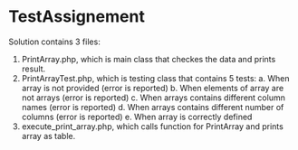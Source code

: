 TestAssignement
===============
Solution contains 3 files:
1. PrintArray.php, which is main class that checkes the data and prints result.
2. PrintArrayTest.php, which is testing class that contains 5 tests:
    a. When array is not provided (error is reported)
    b. When elements of array are not arrays (error is reported)
    c. When arrays contains different column names (error is reported)
    d. When arrays contains different number of columns (error is reported)
    e. When array is correctly defined
3. execute_print_array.php, which calls function for PrintArray and prints array as table. 
